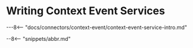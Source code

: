 <!-- SPDX-License-Identifier: CC-BY-4.0 -->
<!-- Copyright Contributors to the Egeria project. -->

# Writing Context Event Services

---8<-- "docs/connectors/context-event/context-event-service-intro.md"


--8<-- "snippets/abbr.md"



